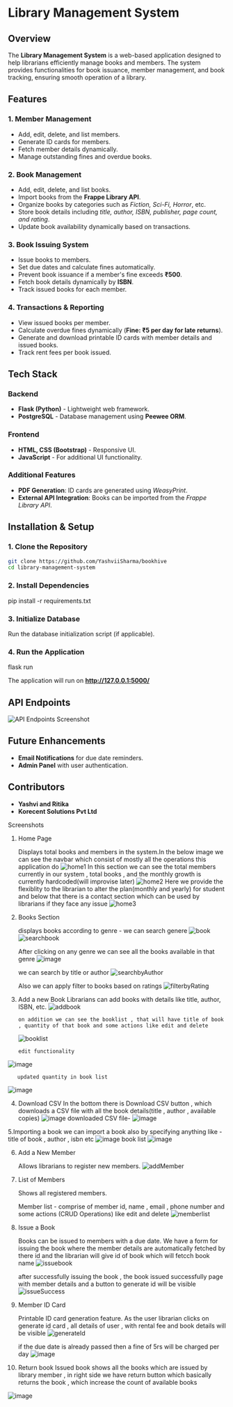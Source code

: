 # Library Management System

## Overview
The **Library Management System** is a web-based application designed to help librarians efficiently manage books and members. The system provides functionalities for book issuance, member management, and book tracking, ensuring smooth operation of a library.

## Features

### 1. Member Management
- Add, edit, delete, and list members.
- Generate ID cards for members.
- Fetch member details dynamically.
- Manage outstanding fines and overdue books.

### 2. Book Management
- Add, edit, delete, and list books.
- Import books from the **Frappe Library API**.
- Organize books by categories such as *Fiction, Sci-Fi, Horror*, etc.
- Store book details including *title, author, ISBN, publisher, page count, and rating*.
- Update book availability dynamically based on transactions.

### 3. Book Issuing System
- Issue books to members.
- Set due dates and calculate fines automatically.
- Prevent book issuance if a member's fine exceeds **₹500**.
- Fetch book details dynamically by **ISBN**.
- Track issued books for each member.

### 4. Transactions & Reporting
- View issued books per member.
- Calculate overdue fines dynamically (**Fine: ₹5 per day for late returns**).
- Generate and download printable ID cards with member details and issued books.
- Track rent fees per book issued.

## Tech Stack

### Backend
- **Flask (Python)** - Lightweight web framework.
- **PostgreSQL** - Database management using **Peewee ORM**.

### Frontend
- **HTML, CSS (Bootstrap)** - Responsive UI.
- **JavaScript** - For additional UI functionality.

### Additional Features
- **PDF Generation**: ID cards are generated using *WeasyPrint*.
- **External API Integration**: Books can be imported from the *Frappe Library API*.

## Installation & Setup

### 1. Clone the Repository
```bash
git clone https://github.com/YashviiSharma/bookhive
cd library-management-system
```

### 2. Install Dependencies
pip install -r requirements.txt

### 3. Initialize Database
Run the database initialization script (if applicable).

### 4. Run the Application
flask run

The application will run on **http://127.0.0.1:5000/**

## API Endpoints
![API Endpoints Screenshot](https://github.com/user-attachments/assets/66aaf1af-787f-445b-8784-26af496d03ed)

## Future Enhancements
- **Email Notifications** for due date reminders.
- **Admin Panel** with user authentication.

## Contributors
- **Yashvi and Ritika**
- **Korecent Solutions Pvt Ltd**


Screenshots
1. Home Page

    Displays total books and members in the system.In the below image we can see the navbar which consist of mostly all the operations this application do
    ![home1](https://github.com/user-attachments/assets/d500a585-afdc-44ac-b477-ea7ff6498fa9)
   In this section we can see the total members currently in our system , total books , and the monthly growth is currently hardcoded(will improvise later)
    ![home2](https://github.com/user-attachments/assets/85176765-970f-44e0-8959-757f9b29b5bc)
   Here we provide the flexiblity to the librarian to alter the plan(monthly and yearly) for student
   and below that there is a contact section which can be used by librarians if they face any issue
    ![home3](https://github.com/user-attachments/assets/fcdf87de-a4dc-40e8-b5f8-5d5531684e6b)

3. Books Section

    displays books according to genre - we can search genere
   ![book](https://github.com/user-attachments/assets/41b1e6d2-b384-4003-ae8a-694eb6a9edf3)
   ![searchbook](https://github.com/user-attachments/assets/e00536fa-6116-4059-b5e3-5f03762c8f33)
   
   After clicking on any genre we can see all the books available in that genre
   ![image](https://github.com/user-attachments/assets/edfc98d6-c2ef-4c52-9384-42a927f10070)
   
   we can search by title or author
   ![searchbyAuthor](https://github.com/user-attachments/assets/5554bbf7-702b-42f6-acc3-1ee1b6411511)
   
   Also we can apply filter to books based on ratings
   ![filterbyRating](https://github.com/user-attachments/assets/4f411655-090a-43cd-92e5-d1a3188e106b)


4. Add a new Book
       Librarians can add books with details like title, author, ISBN, etc.
       ![addbook](https://github.com/user-attachments/assets/caac34e1-0040-4250-8eb4-1b58328c49ff)

       
       on addition we can see the booklist , that will have title of book , quantity of that book and some actions like edit and delete
      ![booklist](https://github.com/user-attachments/assets/6c9c32bc-3fbb-4800-98e9-969a6a12a713)


       edit functionality
  ![image](https://github.com/user-attachments/assets/72491e2c-6293-44ac-b530-39e58784f241)

       updated quantity in book list
   ![image](https://github.com/user-attachments/assets/d41755c3-c038-458a-a174-b6dd251bd43d)


4. Download CSV
    In the bottom there is Download CSV button , which downloads a CSV file with all the book details(title , author , available copies)
    ![image](https://github.com/user-attachments/assets/c442624f-91e7-4513-8cd3-48fafd79c83f)
    downloaded CSV file-
    ![image](https://github.com/user-attachments/assets/b066c970-9af9-43f6-b198-08accac585af)
 

5.Importing a book
    we can import a book also by specifying anything like - title of book , author , isbn etc
    ![image](https://github.com/user-attachments/assets/7bd00302-9350-4839-800b-9b16f5e0b463)
    book list
    ![image](https://github.com/user-attachments/assets/8a45050e-bb42-48e9-abe1-8be2bbe1b5ba)
 
6. Add a New Member

    Allows librarians to register new members.
    ![addMember](https://github.com/user-attachments/assets/a46d0821-d9e2-4d57-8f32-b103c5764116)

      

7. List of Members

   Shows all registered members.
    
   Member list - comprise of member id, name , email , phone number and some actions (CRUD Operations) like edit and delete
   ![memberlist](https://github.com/user-attachments/assets/bcbe7725-ff1e-4133-81a9-043f1e8fde83)



8. Issue a Book

    Books can be issued to members with a due date.
    We have a form for issuing the book where the member details are automatically fetched by there id
    and the librarian will give id of book which will fetcch book name
   ![issuebook](https://github.com/user-attachments/assets/b3ccd4b3-bcb8-40fd-a03b-e3d95d358796)

   after successfully issuing the book , the book issued successfully page with member details and a button to generate id will be visible
   ![issueSuccess](https://github.com/user-attachments/assets/a4ad1ffb-374e-4a78-99a7-ca6848867579)


9. Member ID Card

    Printable ID card generation feature.
   As the user librarian clicks on generate id card , all details of user , with rental fee and book details will be visible
   ![generateId](https://github.com/user-attachments/assets/abd62129-51a8-4694-8f7d-60db265b507c)

   if the due date is already passed then a fine of 5rs will be charged per day
   ![image](https://github.com/user-attachments/assets/41ff795d-29ba-4ced-b942-7103afbe13fc)

10. Return book
    Issued book shows all the books which are issued by library member , in right side we have return button which basically returns the book , which increase the       count of available books

   ![image](https://github.com/user-attachments/assets/aa674710-8d30-42ca-ae74-38fdc756ef6a)



